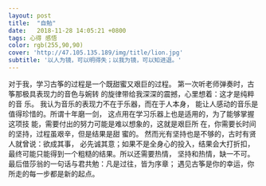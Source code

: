 ```yaml
---
layout: post
title:  "自勉"
date:   2018-11-28 14:05:21 +0800
tags: 心得 感悟
color: rgb(255,90,90)
cover: 'http://47.105.135.189/img/title/lion.jpg'
subtitle: '以人为镜，可以明得失；以我为镜，可以知进退。'
---
```



  对于我，学习古筝的过程是一个既甜蜜又艰巨的过程。
第一次听老师弹奏时，古筝那极具表现力的音色与婉转
的旋律带给我深深的震撼，心里想着：这才是纯粹的音
乐。
  我认为音乐的表现力不在于乐器，而在于人本身，
能让人感动的音乐是值得珍惜的。所谓十年磨一剑，
这点用在学习乐器上也是适用的，为了能够掌握这项技
能，需要付出的努力可能是难以想象的，这就是艰巨所
在，你需要长时间的坚持，过程虽艰辛，但是结果是甜
蜜的。
  然而光有坚持也是不够的，古时有贤人就曾说：欲成其事，
必先诚其意；如果不是全身心的投入，结果会大打折扣，
最终可能只能得到一个粗糙的结果。所以还需要热情，
坚持和热情，缺一不可。
  最后借莎翁的一句话与君共勉：凡是过往，皆为序章；
遇见古筝是你的幸运，你所走的每一步都是新的起点。


